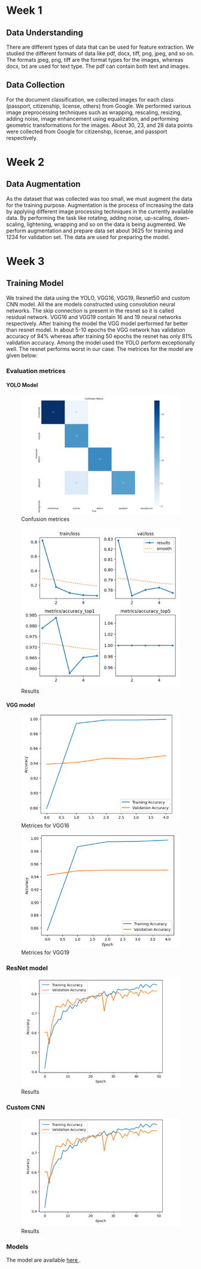 # Week 1

## Data Understanding

There are different types of data that can be used for feature extraction. We studied the different formats of data like pdf, docx, tiff, png, jpeg, and so on. The formats jpeg, png, tiff are the format types for the images, whereas docx, txt are used for text type. The pdf can contain both text and images.

## Data Collection

For the document classification, we collected images for each class (passport, citizenship, license, others) from Google. We performed various image preprocessing techniques such as wrapping, rescaling, resizing, adding noise, image enhancement using equalization, and performing geometric transformations for the images. About 30, 23, and 28 data points were collected from Google for citizenship, license, and passport respectively.

# Week 2

## Data Augmentation

As the dataset that was collected was too small, we must augment the data for the training purpose. Augmentation is the process of increasing the data by applying different image processing techniques in the currently available data. By performing the task like rotating, adding noise, up-scaling, down-scaling, lightening, wrapping and so on the data is being augmented.  We perform augmentation and prepare data set about 3625 for training and 1234 for validation set. The data are used for preparing the model.

# Week 3

## Training Model

We trained the data using the YOLO, VGG16, VGG19, Resnet50 and custom CNN model. All the are models constructed using convolution neural networks. The skip connection is present in the resnet so it is called residual network. VGG16 and VGG19  contain 16 and 19 neural networks respectively. After training the model the VGG model performed far better than resnet model. In about 5-10 epochs the VGG network has validation accuracy of 94% whereas after training 50 epochs the resnet has only 81% validation accuracy. Among the model used the YOLO perform exceptionally well. The resnet performs worst in our case. The metrices for the model are given below:

### Evaluation metrices

#### YOLO Model
<figure>
  <img src="./Week_3/model/yolo_model/confusion_matrix.png" alt="Confusion metrices">
  <figcaption>Confusion metrices</figcaption>
</figure>
<figure>
  <img src="./Week_3/model/yolo_model/results.png" alt="Results">
  <figcaption>Results</figcaption>
</figure>

#### VGG model
<figure>
  <img src="./Week_3/model/vgg/evaluation_graph_for_vgg16.png" alt="Metrices for VGG16">
  <figcaption>Metrices for VGG16</figcaption>
</figure>
<figure>
  <img src="./Week_3/model/vgg/evaluation_graph_for_vgg19.png" alt="Metrices for VGG19">
  <figcaption>Metrices for VGG19</figcaption>
</figure>

### ResNet model
<figure>
  <img src="./Week_3/model/resnet/Screenshot from 2024-01-10 11-12-12.png" alt="Resnet">
  <figcaption>Results</figcaption>
</figure>

### Custom CNN
<figure>
  <img src="./Week_3/model/resnet/Screenshot from 2024-01-10 11-12-12.png" alt="Custom_CNN">
  <figcaption>Results</figcaption>
</figure>

### Models

The model are available <a href='https://drive.google.com/file/d/178aHLpM_sxy_KZsvEBnidT-zFZwV173W/view?usp=sharing'> here </a>.


